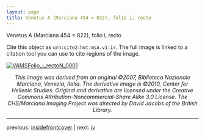 ```yaml
---
layout: page
title: Venetus A (Marciana 454 = 822), folio i, recto
---
```


Venetus A (Marciana 454 = 822), folio i, recto

Cite this object as `urn:cite2:hmt:msA.v1:ir`.  The full image is linked to a citation tool you can use to cite regions of the image.

[![VAMSFolio_i_rectoN_0001](http://www.homermultitext.org/iipsrv?IIIF=/project/homer/pyramidal/deepzoom/hmt/vaimg/2017a/VAMSFolio_i_rectoN_0001.tif/full/800,/0/default.jpg)](http://www.homermultitext.org/ict2/?urn=urn:cite2:hmt:vaimg.2017a:VAMSFolio_i_rectoN_0001) 

<p style="text-align: center; font-style: italic;">This image was derived from an original ©2007, Biblioteca Nazionale Marciana, Venezia, Italia. The derivative image is ©2010, Center for Hellenic Studies. Original and derivative are licensed under the Creative Commons Attribution-Noncommercial-Share Alike 3.0 License. The CHS/Marciana Imaging Project was directed by David Jacobs of the British Library.</p>

---

previous: [insidefrontcover](../insidefrontcover/) | next: [iv](../iv/)